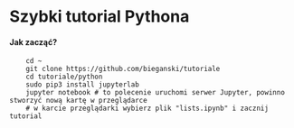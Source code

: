 # Szybki tutorial Pythona


#### Jak zacząć?
```shell
	cd ~
	git clone https://github.com/bieganski/tutoriale
	cd tutoriale/python
	sudo pip3 install jupyterlab
	jupyter notebook # to polecenie uruchomi serwer Jupyter, powinno stworzyć nową kartę w przeglądarce
	# w karcie przeglądarki wybierz plik "lists.ipynb" i zacznij tutorial
```
